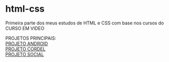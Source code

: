 # html-css
Primeira parte dos meus estudos de HTML e CSS com base nos cursos do CURSO EM VIDEO

PROJETOS PRINCIPAIS:<br>
<a href="https://pedrocanhep.github.io/HTMLeCSS-inicial/pratica/projeto-android/android.html">PROJETO ANDROID</a><br>
<a href="https://pedrocanhep.github.io/HTMLeCSS-inicial/pratica/projeto-cordel/index.html">PROJETO CORDEL</a><br>
<a href="https://pedrocanhep.github.io/HTMLeCSS-inicial/pratica/projeto-social/index.html">PROJETO SOCIAL</a><br>
